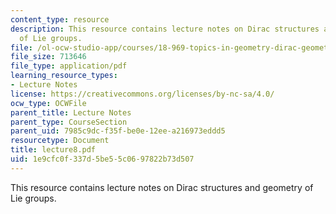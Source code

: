 ```yaml
---
content_type: resource
description: This resource contains lecture notes on Dirac structures and geometry
  of Lie groups.
file: /ol-ocw-studio-app/courses/18-969-topics-in-geometry-dirac-geometry-fall-2006/1e9cfc0f337d5be55c0697822b73d507_lecture8.pdf
file_size: 713646
file_type: application/pdf
learning_resource_types:
- Lecture Notes
license: https://creativecommons.org/licenses/by-nc-sa/4.0/
ocw_type: OCWFile
parent_title: Lecture Notes
parent_type: CourseSection
parent_uid: 7985c9dc-f35f-be0e-12ee-a216973eddd5
resourcetype: Document
title: lecture8.pdf
uid: 1e9cfc0f-337d-5be5-5c06-97822b73d507
---
```

This resource contains lecture notes on Dirac structures and geometry of Lie groups.